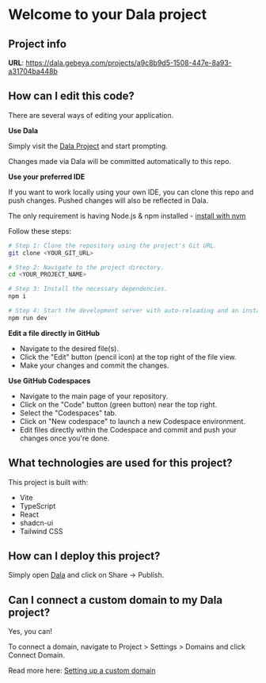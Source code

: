 # Welcome to your Dala project

## Project info

**URL**: https://dala.gebeya.com/projects/a9c8b9d5-1508-447e-8a93-a31704ba448b

## How can I edit this code?

There are several ways of editing your application.

**Use Dala**

Simply visit the [Dala Project](https://dala.gebeya.com/projects/a9c8b9d5-1508-447e-8a93-a31704ba448b) and start prompting.

Changes made via Dala will be committed automatically to this repo.

**Use your preferred IDE**

If you want to work locally using your own IDE, you can clone this repo and push changes. Pushed changes will also be reflected in Dala.

The only requirement is having Node.js & npm installed - [install with nvm](https://github.com/nvm-sh/nvm#installing-and-updating)

Follow these steps:

```sh
# Step 1: Clone the repository using the project's Git URL.
git clone <YOUR_GIT_URL>

# Step 2: Navigate to the project directory.
cd <YOUR_PROJECT_NAME>

# Step 3: Install the necessary dependencies.
npm i

# Step 4: Start the development server with auto-reloading and an instant preview.
npm run dev
```

**Edit a file directly in GitHub**

- Navigate to the desired file(s).
- Click the "Edit" button (pencil icon) at the top right of the file view.
- Make your changes and commit the changes.

**Use GitHub Codespaces**

- Navigate to the main page of your repository.
- Click on the "Code" button (green button) near the top right.
- Select the "Codespaces" tab.
- Click on "New codespace" to launch a new Codespace environment.
- Edit files directly within the Codespace and commit and push your changes once you're done.

## What technologies are used for this project?

This project is built with:

- Vite
- TypeScript
- React
- shadcn-ui
- Tailwind CSS

## How can I deploy this project?

Simply open [Dala](https://dala.gebeya.com/projects/a9c8b9d5-1508-447e-8a93-a31704ba448b) and click on Share -> Publish.

## Can I connect a custom domain to my Dala project?

Yes, you can!

To connect a domain, navigate to Project > Settings > Domains and click Connect Domain.

Read more here: [Setting up a custom domain](https://docs.dala.gebeya.com/tips-tricks/custom-domain#step-by-step-guide)
